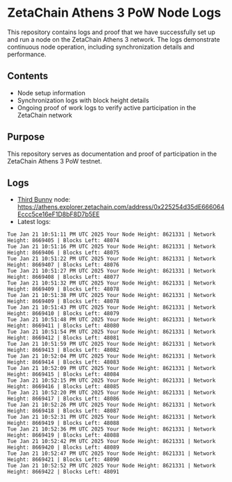 # ZetaChain Athens 3 PoW Node Logs
This repository contains logs and proof that we have successfully set up and run a node on the ZetaChain Athens 3 network. The logs demonstrate continuous node operation, including synchronization details and performance.

## Contents
- Node setup information
- Synchronization logs with block height details
- Ongoing proof of work logs to verify active participation in the ZetaChain network

## Purpose
This repository serves as documentation and proof of participation in the ZetaChain Athens 3 PoW testnet.

## Logs

- [Third Bunny](https://thirdbunny.xyz/) node: https://athens.explorer.zetachain.com/address/0x225254d35dE666064Eccc5ce16eF1D8bF8D7b5EE
- Latest logs:
```
Tue Jan 21 10:51:11 PM UTC 2025 Your Node Height: 8621331 | Network Height: 8669405 | Blocks Left: 48074
Tue Jan 21 10:51:16 PM UTC 2025 Your Node Height: 8621331 | Network Height: 8669406 | Blocks Left: 48075
Tue Jan 21 10:51:22 PM UTC 2025 Your Node Height: 8621331 | Network Height: 8669407 | Blocks Left: 48076
Tue Jan 21 10:51:27 PM UTC 2025 Your Node Height: 8621331 | Network Height: 8669408 | Blocks Left: 48077
Tue Jan 21 10:51:32 PM UTC 2025 Your Node Height: 8621331 | Network Height: 8669409 | Blocks Left: 48078
Tue Jan 21 10:51:38 PM UTC 2025 Your Node Height: 8621331 | Network Height: 8669409 | Blocks Left: 48078
Tue Jan 21 10:51:43 PM UTC 2025 Your Node Height: 8621331 | Network Height: 8669410 | Blocks Left: 48079
Tue Jan 21 10:51:48 PM UTC 2025 Your Node Height: 8621331 | Network Height: 8669411 | Blocks Left: 48080
Tue Jan 21 10:51:54 PM UTC 2025 Your Node Height: 8621331 | Network Height: 8669412 | Blocks Left: 48081
Tue Jan 21 10:51:59 PM UTC 2025 Your Node Height: 8621331 | Network Height: 8669413 | Blocks Left: 48082
Tue Jan 21 10:52:04 PM UTC 2025 Your Node Height: 8621331 | Network Height: 8669414 | Blocks Left: 48083
Tue Jan 21 10:52:09 PM UTC 2025 Your Node Height: 8621331 | Network Height: 8669415 | Blocks Left: 48084
Tue Jan 21 10:52:15 PM UTC 2025 Your Node Height: 8621331 | Network Height: 8669416 | Blocks Left: 48085
Tue Jan 21 10:52:20 PM UTC 2025 Your Node Height: 8621331 | Network Height: 8669417 | Blocks Left: 48086
Tue Jan 21 10:52:26 PM UTC 2025 Your Node Height: 8621331 | Network Height: 8669418 | Blocks Left: 48087
Tue Jan 21 10:52:31 PM UTC 2025 Your Node Height: 8621331 | Network Height: 8669419 | Blocks Left: 48088
Tue Jan 21 10:52:36 PM UTC 2025 Your Node Height: 8621331 | Network Height: 8669419 | Blocks Left: 48088
Tue Jan 21 10:52:42 PM UTC 2025 Your Node Height: 8621331 | Network Height: 8669420 | Blocks Left: 48089
Tue Jan 21 10:52:47 PM UTC 2025 Your Node Height: 8621331 | Network Height: 8669421 | Blocks Left: 48090
Tue Jan 21 10:52:52 PM UTC 2025 Your Node Height: 8621331 | Network Height: 8669422 | Blocks Left: 48091
```
